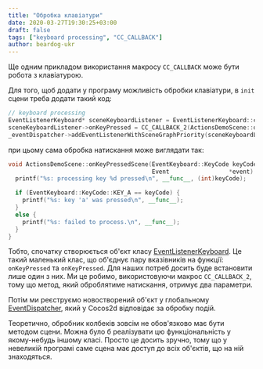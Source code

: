 ```yaml
---
title: "Обробка клавіатури"
date: 2020-03-27T19:30:25+03:00
draft: false
tags: ["keyboard processing", "CC_CALLBACK"]
author: beardog-ukr
---
```


Ще одним прикладом використання макросу `CC_CALLBACK` може бути робота з клавіатурою.

Для того, щоб додати у програму можливість обробки клавіатури, в `init` сцени треба додати такий код:
```cpp
// keyboard processing
EventListenerKeyboard* sceneKeyboardListener = EventListenerKeyboard::create();
sceneKeyboardListener->onKeyPressed = CC_CALLBACK_2(ActionsDemoScene::onKeyPressedScene, this);
_eventDispatcher->addEventListenerWithSceneGraphPriority(sceneKeyboardListener, this);
```
при цьому сама обробка натискання може виглядати так:
```cpp
void ActionsDemoScene::onKeyPressedScene(EventKeyboard::KeyCode keyCode,
                                         Event                 *event) {
  printf("%s: processing key %d pressed\n", __func__, (int)keyCode);

  if (EventKeyboard::KeyCode::KEY_A == keyCode) {
    printf("%s: key 'a' was pressed\n", __func__);
  }
  else {
    printf("%s: failed to process.\n", __func__);
  }
}
```

Тобто, спочатку створюється об'єкт класу [EventListenerKeyboard](https://docs.cocos2d-x.org/api-ref/cplusplus/v4x/df/d2a/classcocos2d_1_1_event_listener_keyboard.html#details). Це такий маленький клас, що об'єднує пару вказівників на функції: `onKeyPressed` та `onKeyPressed`. Для наших потреб досить буде встановити лише один з них. Ми це робимо, використовуючи макрос `CC_CALLBACK_2`, тому що метод, який оброблятиме натискання, отримує два параметри.

Потім ми реєструємо новостворений об'єкт у глобальному [EventDispatcher](https://docs.cocos2d-x.org/api-ref/cplusplus/v4x/d2/d1b/classcocos2d_1_1_event_dispatcher.html), який у Cocos2d відповідає за обробку подій.

Теоретично, обробник колбеків зовсім не обов'язково має бути методом сцени. Можна було б реалізувати цю функціональність у якому-небудь іншому класі. Просто це досить зручно, тому що у невеликій програмі саме сцена має доступ до всіх об'єктів, що на ній знаходяться.
